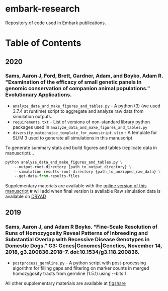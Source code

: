 # embark-research
Repository of code used in Embark publications.


# Table of Contents
## 2020
### Sams, Aaron J, Ford, Brett, Gardner, Adam, and Boyko, Adam R. "Examination of the efficacy of small genetic panels in genomic conservation of companion animal populations." Evolutionary Applications.

* `analyze_data_and_make_figures_and_tables.py` - A python (3) (we used 3.7.4 at runtime) script to aggregate and analyze raw data from simulation outputs.
* `requirements.txt` - List of versions of non-standard library python packages used in `analyze_data_and_make_figures_and_tables.py`
* `diversity_matechoice_template_for_manuscript.slim` - A template for SLIM 3 used to generate all simulations in this manuscript.

To generate summary stats and build figures and tables (replicate data in manuscript)...
```py
python analyze_data_and_make_figures_and_tables.py \
    --output-root-directory {path_to_output_directory} \
    --simulation-results-root-directory {path_to_unzipped_raw_data} \
    --get-data-from-results-files
```

Supplementary materials are available with the [online version of this manuscript]() # will add when final version is available
Raw simulation data is available on [DRYAD]()

## 2019
### Sams, Aaron J, and Adam R Boyko. “Fine-Scale Resolution of Runs of Homozygosity Reveal Patterns of Inbreeding and Substantial Overlap with Recessive Disease Genotypes in Domestic Dogs.” G3: Genes|Genomes|Genetics, November 14, 2018, g3.200836.2018–7. doi:10.1534/g3.118.200836.

* `postprocess_germline.py` - A python script with post-processing algorithm for filling gaps and filtering on marker counts in merged homozygosity tracts from germline (1.5.1) using --bits 1.

All other supplementary materials are available at [figshare](https://figshare.com/articles/Supplementary_Material_for_Sams_and_Boyko_2018/7330151)